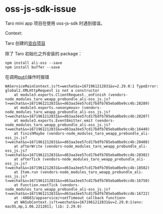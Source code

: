 # oss-js-sdk-issue

Taro mini app 项目在使用 oss-js-sdk 时遇到错误。

Context:

Taro 创建的[空白项目](https://docs.taro.zone/docs/GETTING-STARTED#%E9%A1%B9%E7%9B%AE%E5%88%9D%E5%A7%8B%E5%8C%96)

除了 Taro 初始化之外安装的 package：

```
npm install ali-oss --save
npm install buffer --save
```

在调用[put()](https://github.com/ali-sdk/ali-oss#putname-file-options)操作时报错

```
WAServiceMainContext.js?t=wechat&s=1671961212831&v=2.29.0:1 TypeError: global2.XMLHttpRequest is not a constructor
    at module3.exports.ClientRequest._onFinish (vendors-node_modules_taro_weapp_prebundle_ali-oss_js.js?t=wechat&s=1671961212831&v=d63aa3ee57cd17bdfb785eba0be9cc4b:28289)
    at module3.exports.<anonymous> (vendors-node_modules_taro_weapp_prebundle_ali-oss_js.js?t=wechat&s=1671961212831&v=d63aa3ee57cd17bdfb785eba0be9cc4b:28207)
    at module3.exports.EventEmitter.emit (vendors-node_modules_taro_weapp_prebundle_ali-oss_js.js?t=wechat&s=1671961212831&v=d63aa3ee57cd17bdfb785eba0be9cc4b:16440)
    at finishMaybe (vendors-node_modules_taro_weapp_prebundle_ali-oss_js.js?t=wechat&s=1671961212831&v=d63aa3ee57cd17bdfb785eba0be9cc4b:20408)
    at afterWrite (vendors-node_modules_taro_weapp_prebundle_ali-oss_js.js?t=wechat&s=1671961212831&v=d63aa3ee57cd17bdfb785eba0be9cc4b:20302)
    at afterTick (vendors-node_modules_taro_weapp_prebundle_ali-oss_js.js?t=wechat&s=1671961212831&v=d63aa3ee57cd17bdfb785eba0be9cc4b:18582)
    at Item.run (vendors-node_modules_taro_weapp_prebundle_ali-oss_js.js?t=wechat&s=1671961212831&v=d63aa3ee57cd17bdfb785eba0be9cc4b:16750)
    at Function.nextTick (vendors-node_modules_taro_weapp_prebundle_ali-oss_js.js?t=wechat&s=1671961212831&v=d63aa3ee57cd17bdfb785eba0be9cc4b:16722)
    at :48683/appservice/<setTimeout callback function>
    at WASubContext.js?t=wechat&s=1671961212831&v=2.29.0:1(env: macOS,mp,1.06.2212011; lib: 2.29.0)

```

